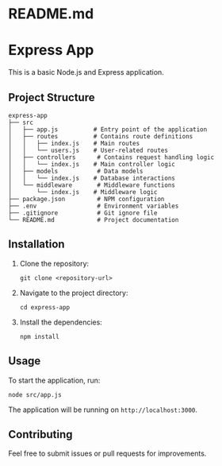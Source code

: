 # README.md

# Express App

This is a basic Node.js and Express application.

## Project Structure

```
express-app
├── src
│   ├── app.js          # Entry point of the application
│   ├── routes          # Contains route definitions
│   │   ├── index.js    # Main routes
│   │   └── users.js    # User-related routes
│   ├── controllers      # Contains request handling logic
│   │   └── index.js    # Main controller logic
│   ├── models           # Data models
│   │   └── index.js    # Database interactions
│   └── middleware       # Middleware functions
│       └── index.js    # Middleware logic
├── package.json         # NPM configuration
├── .env                 # Environment variables
├── .gitignore           # Git ignore file
└── README.md            # Project documentation
```

## Installation

1. Clone the repository:
   ```
   git clone <repository-url>
   ```

2. Navigate to the project directory:
   ```
   cd express-app
   ```

3. Install the dependencies:
   ```
   npm install
   ```

## Usage

To start the application, run:
```
node src/app.js
```

The application will be running on `http://localhost:3000`.

## Contributing

Feel free to submit issues or pull requests for improvements.